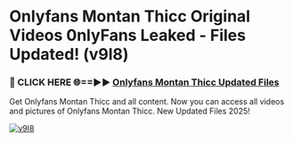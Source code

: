 # Onlyfans Montan Thicc Original Videos 0nlyFans Leaked - Files Updated! (v9l8)

<h3>🔴 CLICK HERE 🌐==►► <a href="https://tinyurl.com/brd5kh86" rel="nofollow">Onlyfans Montan Thicc Updated Files</a></h3>

Get Onlyfans Montan Thicc and all content. Now you can access all videos and pictures of Onlyfans Montan Thicc. New Updated Files 2025!

[![v9l8](https://i.imgur.com/K7sEzmb.gif)](https://tinyurl.com/brd5kh86)

